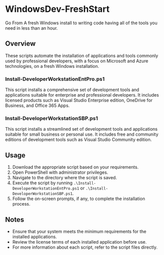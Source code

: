 # WindowsDev-FreshStart
Go From A fresh Windows install to writing code having all of the tools you need in less than an hour.

## Overview

These scripts automate the installation of applications and tools commonly used by professional developers, with a focus on Microsoft and Azure technologies, on a fresh Windows installation.

### Install-DeveloperWorkstationEntPro.ps1

This script installs a comprehensive set of development tools and applications suitable for enterprise and professional developers. It includes licensed products such as Visual Studio Enterprise edition, OneDrive for Business, and Office 365 Apps.

### Install-DeveloperWorkstationSBP.ps1

This script installs a streamlined set of development tools and applications suitable for small business or personal use. It includes free and community editions of development tools such as Visual Studio Community edition.

## Usage

1. Download the appropriate script based on your requirements.
2. Open PowerShell with administrator privileges.
3. Navigate to the directory where the script is saved.
4. Execute the script by running `.\Install-DeveloperWorkstationEntPro.ps1` or `.\Install-DeveloperWorkstationSBP.ps1`.
5. Follow the on-screen prompts, if any, to complete the installation process.

## Notes

- Ensure that your system meets the minimum requirements for the installed applications.
- Review the license terms of each installed application before use.
- For more information about each script, refer to the script files directly.

